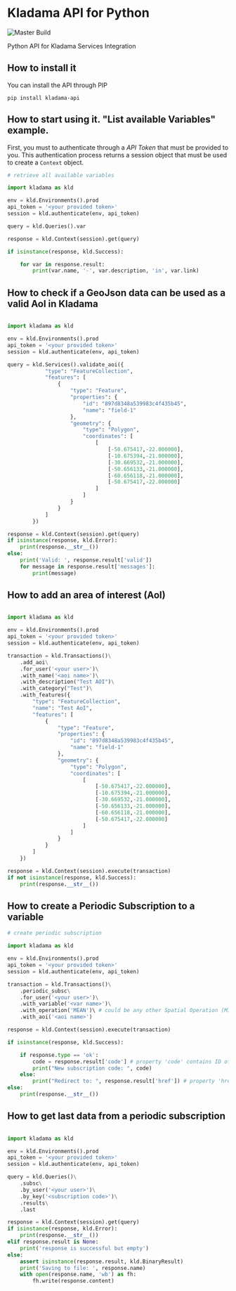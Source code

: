 # Kladama API for Python

![Master Build](https://github.com/plexilar/kladama-api-python/workflows/Build/badge.svg?branch=master)

Python API for Kladama Services Integration

## How to install it

You can install the API through PIP

```shell script
pip install kladama-api
```

## How to start using it. "List available Variables" example.

First, you must to authenticate through a <em>API Token</em> that must be provided to you. This authentication process returns a session object that must be used to create a `Context` object.

```python
# retrieve all available variables

import kladama as kld

env = kld.Environments().prod
api_token = '<your provided token>'
session = kld.authenticate(env, api_token)

query = kld.Queries().var

response = kld.Context(session).get(query)

if isinstance(response, kld.Success):

    for var in response.result:
        print(var.name, '-', var.description, 'in', var.link)
```

## How to check if a GeoJson data can be used as a valid AoI in Kladama

```python

import kladama as kld

env = kld.Environments().prod
api_token = '<your provided token>'
session = kld.authenticate(env, api_token)

query = kld.Services().validate_aoi({
            "type": "FeatureCollection",
            "features": [
                {
                    "type": "Feature",
                    "properties": {
                        "id": "897d8348a539983c4f435b45",
                        "name": "field-1"
                    },
                    "geometry": {
                        "type": "Polygon",
                        "coordinates": [
                            [
                                [-50.675417,-22.000000],
                                [-10.675394,-21.000000],
                                [-30.669532,-21.000000],
                                [-50.656133,-21.000000],
                                [-60.656118,-21.000000],
                                [-50.675417,-22.000000]
                            ]
                        ]
                    }
                }
            ]
        })

response = kld.Context(session).get(query)
if isinstance(response, kld.Error):
    print(response.__str__())
else:
    print('Valid: ', response.result['valid'])
    for message in response.result['messages']:
        print(message)
```

## How to add an area of interest (AoI)

```python

import kladama as kld

env = kld.Environments().prod
api_token = '<your provided token>'
session = kld.authenticate(env, api_token)

transaction = kld.Transactions()\
    .add_aoi\
    .for_user('<your user>')\
    .with_name('<aoi name>')\
    .with_description("Test AOI")\
    .with_category("Test")\
    .with_features({
        "type": "FeatureCollection",
        "name": "Test AoI",
        "features": [
            {
                "type": "Feature",
                "properties": {
                    "id": "897d8348a539983c4f435b45",
                    "name": "field-1"
                },
                "geometry": {
                    "type": "Polygon",
                    "coordinates": [
                        [
                            [-50.675417,-22.000000],
                            [-10.675394,-21.000000],
                            [-30.669532,-21.000000],
                            [-50.656133,-21.000000],
                            [-60.656118,-21.000000],
                            [-50.675417,-22.000000]
                        ]
                    ]
                }
            }
        ]
    })

response = kld.Context(session).execute(transaction)
if not isinstance(response, kld.Success):
    print(response.__str__())
```

## How to create a Periodic Subscription to a variable

```python
# create periodic subscription

import kladama as kld

env = kld.Environments().prod
api_token = '<your provided token>'
session = kld.authenticate(env, api_token)

transaction = kld.Transactions()\
    .periodic_subsc\
    .for_user('<your user>')\
    .with_variable('<var name>')\
    .with_operation('MEAN')\ # could be any other Spatial Operation (MIN, MAX, STD, etc)
    .with_aoi('<aoi name>')

response = kld.Context(session).execute(transaction)

if isinstance(response, kld.Success):

    if response.type == 'ok':
        code = response.result['code'] # property 'code' contains ID of new created subscription
        print("New subscription code: ", code)
    else:
        print("Redirect to: ", response.result['href']) # property 'href' contains URI of identical subscription resource
else:
    print(response.__str__())
 ```

## How to get last data from a periodic subscription

```python

import kladama as kld

env = kld.Environments().prod
api_token = '<your provided token>'
session = kld.authenticate(env, api_token)

query = kld.Queries()\
    .subsc\
    .by_user('<your user>')\
    .by_key('<subscription code>')\
    .results\
    .last

response = kld.Context(session).get(query)
if isinstance(response, kld.Error):
    print(response.__str__())
elif response.result is None:
    print('response is successful but empty')
else:
    assert isinstance(response.result, kld.BinaryResult)
    print('Saving to file: ', response.name)
    with open(response.name, 'wb') as fh:
        fh.write(response.content)
```

